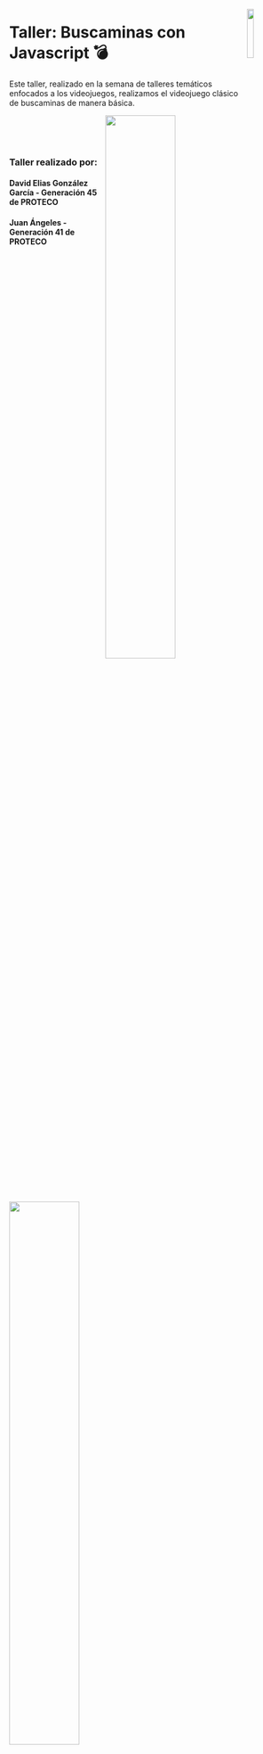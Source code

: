 
<p>
  <img src="https://media.giphy.com/media/v1.Y2lkPTc5MGI3NjExZG5qd3lpdjI1ZjZqaTFvYXhvOWw1bGZmNGV4MjI3d3VpZ2prMnZwdCZlcD12MV9pbnRlcm5hbF9naWZfYnlfaWQmY3Q9cw/gJ1zlEIw4c30qpyooF/giphy.gif" align = "right" width="15%"  />
</p>

# Taller: Buscaminas con Javascript 💣


Este taller, realizado en la semana de talleres temáticos enfocados a los videojuegos, realizamos el videojuego clásico de buscaminas de manera básica.

<p  >
  <img src="https://scontent-qro1-2.xx.fbcdn.net/v/t39.30808-6/430969735_788417273331810_7953599552117641095_n.jpg?_nc_cat=109&ccb=1-7&_nc_sid=dd5e9f&_nc_eui2=AeH8llwIwtBYJlUJ9Co3mdd6SaA4r--XK_hJoDiv75cr-Gk2SEPNyLbW_Feq9pfWJRcKf-ssO28tHuUZd3EzEqZq&_nc_ohc=S-6TgXDOC68AX9FhTk0&_nc_ht=scontent-qro1-2.xx&oh=00_AfAXgBwHcJM0xgK0009uVMmvDzJPsYoCtQDUr1sehl2pqA&oe=65EAF85E" align = "right" width="50%"  />

  <img src="https://media.giphy.com/media/v1.Y2lkPTc5MGI3NjExZXBobWV4eG5yOTFodWV2enIzZHptcjY2NHl2bzE2cWd1c3JzM2d2cyZlcD12MV9pbnRlcm5hbF9naWZfYnlfaWQmY3Q9Zw/l3V0GQMoaDLVbjXEI/giphy.gif" align = "left" width="50%"  />
</p>


<br>
<br>
<br>

### Taller realizado por:
#### David Elias González García - Generación 45 de PROTECO
#### Juan Ángeles - Generación 41 de PROTECO